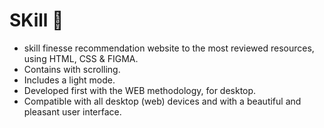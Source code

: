 # SKill 🌊

- skill finesse recommendation website to the most reviewed resources, using HTML, CSS & FIGMA.
- Contains with scrolling.
- Includes a light mode.
- Developed first with the WEB methodology,  for desktop.
- Compatible with all desktop (web) devices and with a beautiful and pleasant user interface.


